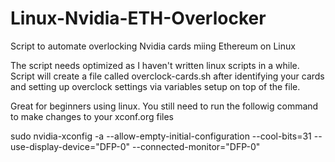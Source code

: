 # Linux-Nvidia-ETH-Overlocker
Script to automate overlocking Nvidia cards miing Ethereum on Linux

The script needs optimized as I haven't written linux scripts in a while.
Script will create a file called overclock-cards.sh after identifying your cards and setting up overclock settings
via variables setup on top of the file.

Great for beginners using linux.  You still need to run the followig command to make changes to your xconf.org files

sudo nvidia-xconfig -a --allow-empty-initial-configuration --cool-bits=31 --use-display-device="DFP-0" --connected-monitor="DFP-0"

